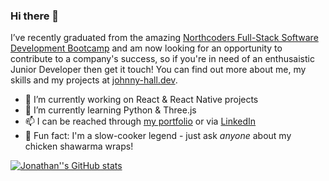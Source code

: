 ### Hi there 👋

I’ve recently graduated from the amazing [Northcoders Full-Stack Software Development Bootcamp](https://northcoders.com/) and am now looking for an opportunity to contribute to a company's success, so if you're in need of an enthusaistic Junior Developer then get it touch! You can find out more about me, my skills and my projects at [johnny-hall.dev](www.johnny-hall.dev).

- 🔭 I’m currently working on React & React Native projects
- 🌱 I’m currently learning Python & Three.js
- 📫 I can be reached through [my portfolio](www.johnny-hall.dev) or via [LinkedIn](https://www.linkedin.com/in/johnny-hall-dev/)
- :stuffed_flatbread: Fun fact: I'm a slow-cooker legend - just ask *anyone* about my chicken shawarma wraps!

[![Jonathan''s GitHub stats](https://github-readme-stats.vercel.app/api?username=jbhall4291&count_private=true&show_icons=true)](https://github.com/anuraghazra/github-readme-stats)


